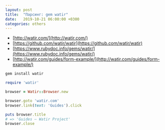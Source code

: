 ```yaml
---
layout: post
title:  "Парсинг: gem watir"
date:   2019-10-21 06:00:00 +0300
categories: others
---
```


- [http://watir.com/](http://watir.com/)
- [https://github.com/watir/watir](https://github.com/watir/watir)
- [https://www.rubydoc.info/gems/watir/](https://www.rubydoc.info/gems/watir/)
- [http://watir.com/guides/form-example/](http://watir.com/guides/form-example/)

```bash
gem install watir
```

```ruby
require 'watir'

browser = Watir::Browser.new

browser.goto 'watir.com'
browser.link(text: 'Guides').click

puts browser.title
# => 'Guides – Watir Project'
browser.close
```

